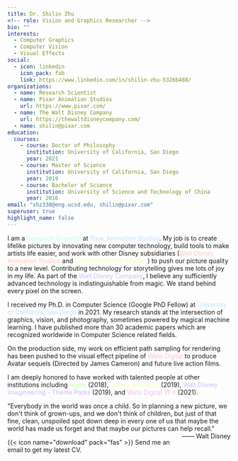 ```yaml
---
title: Dr. Shilin Zhu
<!-- role: Vision and Graphics Researcher -->
bio: ""
interests:
  - Computer Graphics
  - Computer Vision
  - Visual Effects
social:
  - icon: linkedin
    icon_pack: fab
    link: https://www.linkedin.com/in/shilin-zhu-5326b488/
organizations:
  - name: Research Scientist
  - name: Pixar Animation Studios
    url: https://www.pixar.com/
  - name: The Walt Disney Company
    url: https://thewaltdisneycompany.com/
  - name: shilin@pixar.com
education:
  courses:
    - course: Doctor of Philosophy
      institution: University of California, San Diego
      year: 2021
    - course: Master of Science
      institution: University of California, San Diego
      year: 2019
    - course: Bachelor of Science
      institution: University of Science and Technology of China
      year: 2016
email: "shz338@eng.ucsd.edu, shilin@pixar.com"
superuser: true
highlight_name: false
---
```

I am a <span style="color:#bdffee">Research Scientist</span> at <span style="color:#bde2ff">Pixar Animation Studios</span>. My job is to create lifelike pictures by innovating new computer technology, build tools to make artists life easier, and work with other Disney subsidiaries (<span style="color:#ffcbbd">Walt Disney Animation Studios</span> and <span style="color:#f4ffbd">Disney Research Studios</span>) to push our picture quality to a new level. Contributing technology for storytelling gives me lots of joy in my life. As part of the <span style="color:#ccbdff">Walt Disney Company</span>, I believe any sufficiently advanced technology is indistinguishable from magic. We stand behind every pixel on the screen.

I received my Ph.D. in Computer Science (Google PhD Fellow) at <span style="color:#bde2ff">University of California, San Diego</span> in 2021. My research stands at the intersection of graphics, vision, and photography, sometimes powered by magical machine learning. I have published more than 30 academic papers which are recognized worldwide in Computer Science related fields. 

On the production side, my work on efficient path sampling for rendering has been pushed to the visual effect pipeline of <span style="color:#ffbde1">Weta Digital</span> to produce Avatar sequels (Directed by James Cameron) and future live action films.

I am deeply honored to have worked with talented people at other institutions including <span style="color:#c8ffbd">Apple</span> (2018), <span style="color:#f4ffbd">Disney Research</span> (2019), <span style="color:#ccbdff">Walt Disney Imagineering - Theme Parks</span> (2019), and <span style="color:#ffbde1">Weta Digital VFX</span> (2021).

"Everybody in the world was once a child. So in planning a new picture, we don't think of grown-ups, and we don't think of children, but just of that fine, clean, unspoiled spot down deep in every one of us that maybe the world has made us forget and that maybe our pictures can help recall."  <span style="float:right;"><span>&#8212;&#8212;</span>  Walt Disney</span>

{{< icon name="download" pack="fas" >}} Send me an email to get my latest CV. <!-- Download my {{< staticref "uploads/Shilin_CV.pdf" "newtab" >}}CV{{< /staticref >}}. -->